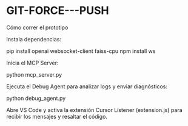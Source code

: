 # GIT-FORCE---PUSH

Cómo correr el prototipo

Instala dependencias:

pip install openai websocket-client faiss-cpu
npm install ws


Inicia el MCP Server:

python mcp_server.py


Ejecuta el Debug Agent para analizar logs y enviar diagnósticos:

python debug_agent.py


Abre VS Code y activa la extensión Cursor Listener (extension.js) para recibir los mensajes y resaltar el código.